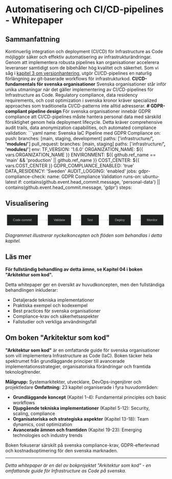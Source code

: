# Automatisering och CI/CD-pipelines - Whitepaper

## Sammanfattning

Kontinuerlig integration och deployment (CI/CD) för Infrastructure as Code möjliggör säker och effektiv automatisering av infrastrukturändringar. Genom att implementera robusta pipelines kan organisationer accelerera leveranser samtidigt som de bibehåller hög kvalitet och säkerhet. Som vi såg i [kapitel 3 om versionhantering](03_kapitel2.md), utgör CI/CD-pipelines en naturlig förlängning av git-baserade workflows för infrastrukturkod. **CI/CD-fundamentals för svenska organisationer** Svenska organisationer står inför unika utmaningar när det gäller implementering av CI/CD-pipelines för Infrastructure as Code. Regulatory compliance, data residency requirements, och cost optimization i svenska kronor kräver specialized approaches som traditionella CI/CD-patterns inte alltid adresserar. **# GDPR-compliant pipeline design** För svenska organisationer innebär GDPR compliance att CI/CD-pipelines måste hantera personal data med särskild försiktighet genom hela deployment lifecycle. Detta kräver comprehensive audit trails, data anonymization capabilities, och automated compliance validation: ```yaml name: Svenska IaC Pipeline med GDPR Compliance on: push: branches: [main, staging, development] paths: ['infrastructure/**', 'modules/**'] pull_request: branches: [main, staging] paths: ['infrastructure/**', 'modules/**'] env: TF_VERSION: '1.6.0' ORGANIZATION_NAME: ${{ vars.ORGANIZATION_NAME }} ENVIRONMENT: ${{ github.ref_name == 'main' && 'production' || github.ref_name }} COST_CENTER: ${{ vars.COST_CENTER }} GDPR_COMPLIANCE_ENABLED: 'true' DATA_RESIDENCY: 'Sweden' AUDIT_LOGGING: 'enabled' jobs: gdpr-compliance-check: name: GDPR Compliance Validation runs-on: ubuntu-latest if: contains(github.event.head_commit.message, 'personal-data') || contains(github.event.head_commit.message, 'gdpr') steps:

## Visualisering

![Automatisering och CI/CD-pipelines diagram](../docs/images/diagram_04_kapitel3.png)

*Diagrammet illustrerar nyckelkoncepten och flöden som behandlas i detta kapitel.*

## Läs mer

**För fullständig behandling av detta ämne, se Kapitel 04 i boken "Arkitektur som kod".**

Detta whitepaper ger en översikt av huvudkoncepten, men den fullständiga behandlingen inkluderar:
- Detaljerade tekniska implementationer
- Praktiska exempel och kodexempel
- Best practices för svenska organisationer
- Compliance-krav och säkerhetsaspekter
- Fallstudier och verkliga användningsfall

## Om boken "Arkitektur som kod"

**"Arkitektur som kod"** är en omfattande guide för svenska organisationer som vill implementera Infrastructure as Code (IaC). Boken täcker hela spektrumet från grundläggande principer till avancerade implementationsstrategier, organisatoriska förändringar och framtida teknologitrender.

**Målgrupp:** Systemarkitekter, utvecklare, DevOps-ingenjörer och projektledare
**Omfattning:** 23 kapitel organiserade i fyra huvudområden:
- **Grundläggande koncept** (Kapitel 1-4): Fundamental principles och basic workflows
- **Djupgående tekniska implementationer** (Kapitel 5-12): Security, scaling, compliance
- **Organisatoriska och strategiska aspekter** (Kapitel 13-18): Team dynamics, cost optimization
- **Avancerade ämnen och framtiden** (Kapitel 19-23): Emerging technologies och industry trends

Boken fokuserar särskilt på svenska compliance-krav, GDPR-efterlevnad och kostnadsoptimering för den svenska marknaden.

---

*Detta whitepaper är en del av bokprojektet "Arkitektur som kod" - en omfattande guide för Infrastructure as Code på svenska.*
